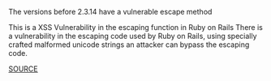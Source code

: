 The versions before 2.3.14 have a vulnerable escape method

This is a XSS Vulnerability in the escaping function in Ruby on Rails
There is a vulnerability in the escaping code used by Ruby on Rails, using specially crafted malformed unicode strings an attacker can bypass the escaping code.

[SOURCE](https://groups.google.com/d/topic/rubyonrails-security/Vr_7WSOrEZU/discussion)